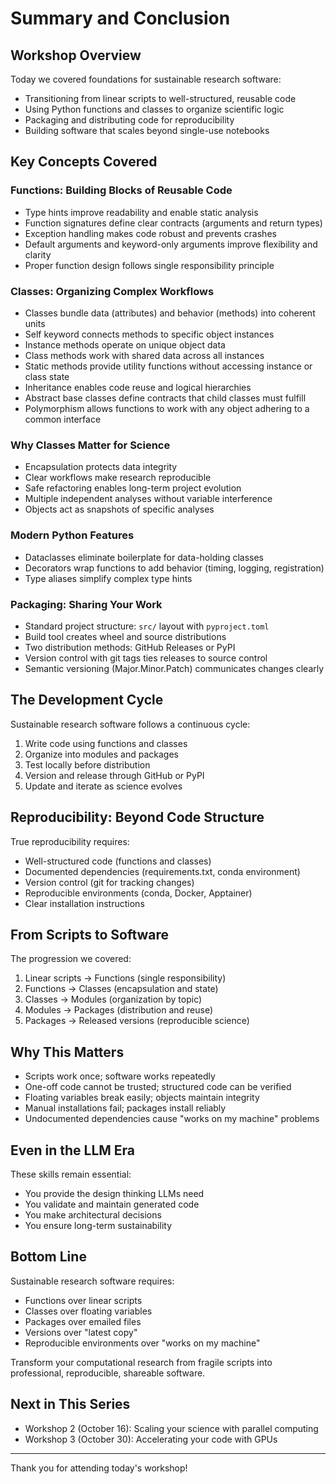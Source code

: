 # Summary and Conclusion

## Workshop Overview

Today we covered foundations for sustainable research software:

- Transitioning from linear scripts to well-structured, reusable code
- Using Python functions and classes to organize scientific logic
- Packaging and distributing code for reproducibility
- Building software that scales beyond single-use notebooks

## Key Concepts Covered

### Functions: Building Blocks of Reusable Code

- Type hints improve readability and enable static analysis
- Function signatures define clear contracts (arguments and return types)
- Exception handling makes code robust and prevents crashes
- Default arguments and keyword-only arguments improve flexibility and clarity
- Proper function design follows single responsibility principle

### Classes: Organizing Complex Workflows

- Classes bundle data (attributes) and behavior (methods) into coherent units
- Self keyword connects methods to specific object instances
- Instance methods operate on unique object data
- Class methods work with shared data across all instances
- Static methods provide utility functions without accessing instance or class state
- Inheritance enables code reuse and logical hierarchies
- Abstract base classes define contracts that child classes must fulfill
- Polymorphism allows functions to work with any object adhering to a common interface

### Why Classes Matter for Science

- Encapsulation protects data integrity
- Clear workflows make research reproducible
- Safe refactoring enables long-term project evolution
- Multiple independent analyses without variable interference
- Objects act as snapshots of specific analyses

### Modern Python Features

- Dataclasses eliminate boilerplate for data-holding classes
- Decorators wrap functions to add behavior (timing, logging, registration)
- Type aliases simplify complex type hints

### Packaging: Sharing Your Work

- Standard project structure: `src/` layout with `pyproject.toml`
- Build tool creates wheel and source distributions
- Two distribution methods: GitHub Releases or PyPI
- Version control with git tags ties releases to source control
- Semantic versioning (Major.Minor.Patch) communicates changes clearly

## The Development Cycle

Sustainable research software follows a continuous cycle:

1. Write code using functions and classes
2. Organize into modules and packages
3. Test locally before distribution
4. Version and release through GitHub or PyPI
5. Update and iterate as science evolves

## Reproducibility: Beyond Code Structure

True reproducibility requires:

- Well-structured code (functions and classes)
- Documented dependencies (requirements.txt, conda environment)
- Version control (git for tracking changes)
- Reproducible environments (conda, Docker, Apptainer)
- Clear installation instructions

## From Scripts to Software

The progression we covered:

1. Linear scripts → Functions (single responsibility)
2. Functions → Classes (encapsulation and state)
3. Classes → Modules (organization by topic)
4. Modules → Packages (distribution and reuse)
5. Packages → Released versions (reproducible science)

## Why This Matters

- Scripts work once; software works repeatedly
- One-off code cannot be trusted; structured code can be verified
- Floating variables break easily; objects maintain integrity
- Manual installations fail; packages install reliably
- Undocumented dependencies cause "works on my machine" problems

## Even in the LLM Era

These skills remain essential:

- You provide the design thinking LLMs need
- You validate and maintain generated code
- You make architectural decisions
- You ensure long-term sustainability

## Bottom Line

Sustainable research software requires:

- Functions over linear scripts
- Classes over floating variables
- Packages over emailed files
- Versions over "latest copy"
- Reproducible environments over "works on my machine"

Transform your computational research from fragile scripts into professional, reproducible, shareable software.

## Next in This Series

- Workshop 2 (October 16): Scaling your science with parallel computing
- Workshop 3 (October 30): Accelerating your code with GPUs

---

Thank you for attending today's workshop!

